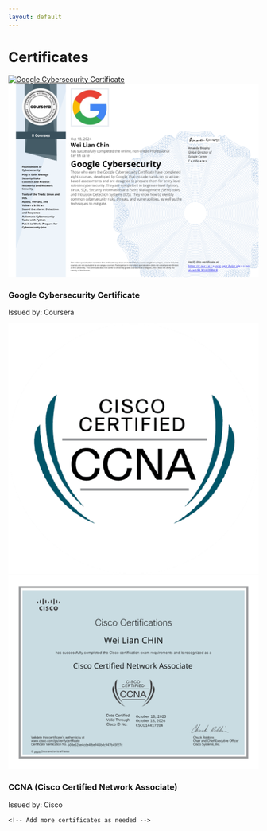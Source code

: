 ```yaml
---
layout: default
---
```


# Certificates
<section id="certificates">

  <div class="certificate-list">
    <div class="certificate-item">
	  <a href="https://github.com/willc-cyber/willc-cyber.github.io/blob/main/assets/images/GoogleCybersecurity.png?raw=true" target="_blank">
      <img src="https://images.credly.com/size/680x680/images/0bf0f2da-a699-4c82-82e2-56dcf1f2e1c7/image.png" alt="Google Cybersecurity Certificate" class="preview">
      <img src="assets/images/GoogleCybersecurity.png" alt="Google Cybersecurity Certificate" class="completed">
	  </a>
      <div class="certificate-details">
        <h3>Google Cybersecurity Certificate</h3>
        <p>Issued by: Coursera</p>
      </div>
    </div>
    <div class="certificate-item">
	  <a href="https://github.com/willc-cyber/willc-cyber.github.io/blob/main/assets/images/CCNA.png?raw=true" target="_blank">
      <img src="assets/images/CCNAicon.png" alt="CCNA (Cisco Certified Network Associate)" class="preview">
      <img src="assets/images/CCNA.png" alt="CCNA (Cisco Certified Network Associate)" class="completed">
	  </a>
      <div class="certificate-details">
        <h3>CCNA (Cisco Certified Network Associate)</h3>
        <p>Issued by: Cisco</p>
      </div>
    </div>

    <!-- Add more certificates as needed -->
  </div>
</section>


